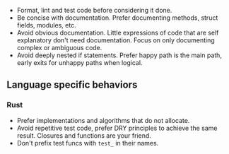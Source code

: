 - Format, lint and test code before considering it done.
- Be concise with documentation. Prefer documenting methods, struct fields, modules, etc.
- Avoid obvious documentation. Little expressions of code that are self explanatory don't need documentation. Focus on only documenting complex or ambiguous code. 
- Avoid deeply nested if statements. Prefer happy path is the main path, early exits for unhappy paths when logical.

## Language specific behaviors

### Rust

- Prefer implementations and algorithms that do not allocate.
- Avoid repetitive test code, prefer DRY principles to achieve the same result. Closures and functions are your friend.
- Don't prefix test funcs with `test_` in their names.
